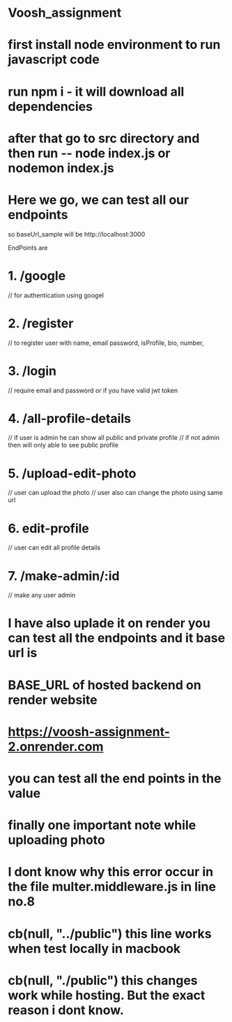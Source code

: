 # Voosh_assignment
# first install node environment to run javascript code
# run npm i      - it will download all dependencies
# after that go to src directory and then run -- node index.js  or nodemon index.js
# Here we go, we can test all our endpoints




so baseUrl_sample will be  http://localhost:3000

EndPoints are

# 1. /google
// for authentication using googel

# 2. /register
//  to register user with name, email password, isProfile, bio, number,

# 3.  /login
// require email and password  or if you have valid jwt token

# 4.  /all-profile-details
// if user is admin he can show all public and private profile
// if not admin then will only able to see public profile

# 5.  /upload-edit-photo
// user can upload the photo
// user also can change the photo using same url

# 6.  edit-profile
// user can edit all profile details 

# 7. /make-admin/:id
// make any user admin


# I have also uplade it on render you can test all the endpoints and it base url is 
# BASE_URL of hosted backend on render website
# https://voosh-assignment-2.onrender.com
# you can test all the end points in the value


# finally one important note while uploading photo
# I dont know why this error occur in the file  multer.middleware.js  in line no.8
# cb(null, "../public") this line works when test locally in macbook
# cb(null, "./public") this changes work while hosting. But the exact reason i dont know.


